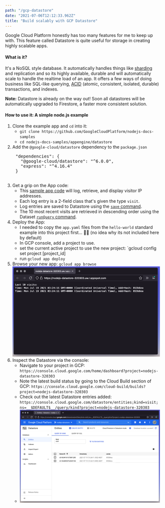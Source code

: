 ```yaml
---
path: "/gcp-datastore"
date: "2021-07-06T12:12:33.962Z"
title: "Build scalably with GCP Datastore"
---
```


Google Cloud Platform honestly has too many features for me to keep up with. This feature called Datastore is quite useful for storage in creating highly scalable apps.

#### What is it?
It's a NoSQL style database. It automatically handles things like [sharding](https://en.wikipedia.org/wiki/Shard_(database_architecture)) and replication and so its highly available, durable and will automatically scale to handle the realtime load of an app. It offers a few ways of doing business like SQL-like querying, [ACID](https://en.wikipedia.org/wiki/ACID) (atomic, consistent, isolated, durable) transactions, and indexes.

<div class="note">
  <strong>Note:</strong> Datastore is already on the way out! Soon all datastores will be automatically upgraded to Firestore, a faster more consistent solution.
</div>

#### How to use it: A simple node.js example
1. Clone the example app and `cd` into it:
    - `git clone https://github.com/GoogleCloudPlatform/nodejs-docs-samples`
    - `cd nodejs-docs-samples/appengine/datastore`
2. Add the `@google-cloud/datastore` dependency to the `package.json`
  <pre>
    "dependencies": {
      "@google-cloud/datastore": "^6.0.0",
      "express": "^4.16.4"
    }
  </pre>
3. Get a grip on the App code:
    - This [sample app code](https://github.com/GoogleCloudPlatform/nodejs-docs-samples/blob/f04f6c62ca54fe07d6eadde92902dc2bfdb0a9fa/appengine/datastore/app.js) will log, retrieve, and display visitor IP addresses.
    - Each log entry is a 2-field class that's given the type `visit`.
    - Log entries are saved to Datastore using the [`save` command](https://googleapis.dev/nodejs/datastore/latest/Datastore.html#save).
    - The 10 most recent visits are retrieved in descending order using the Dataset [`runQuery` command](https://googleapis.dev/nodejs/datastore/latest/Datastore.html#runQuery).
4. Deploy the App:
    - I needed to copy the `app.yaml` files from the `hello-world` standard example into this project first... 🤷‍♂️ (no idea why its not included here by default)
    - In GCP console, add a project to use.
    - set the current active project to use the new project: `gcloud config set project [project_id]
    - run `gcloud app deploy`
5. Browse your new app: `gcloud app browse`
![gcloud-app-browse-datastore.png](static/images/gcloud-app-browse-datastore.png)
6. Inspect the Datastore via the console:
    - Navigate to your project in GCP: `https://console.cloud.google.com/home/dashboard?project=nodejs-datastore-320303`
    - Note the latest build status by going to the Cloud Build section of GCP: `https://console.cloud.google.com/cloud-build/builds?project=nodejs-datastore-320303`
    - Check out the latest Datastore entries added: `https://console.cloud.google.com/datastore/entities;kind=visit;ns=__$DEFAULT$__/query/kind?project=nodejs-datastore-320303`
    - ![datastore-entities.png](static/images/datastore-entities.png)
